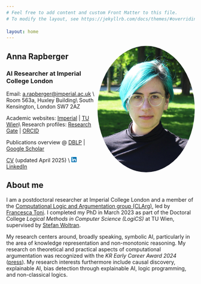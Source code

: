 ```yaml
---
# Feel free to add content and custom Front Matter to this file.
# To modify the layout, see https://jekyllrb.com/docs/themes/#overriding-theme-defaults

layout: home
---
```


<img src="/img/AR.JPG" alt="Anna Rapberger" style="float: right; width:260px; border-radius:50%;">


## Anna Rapberger

### AI Researcher at Imperial College London

Email: [a.rapberger@imperial.ac.uk](mailto:a.rapberger@imperial.ac.uk) \\
Room 563a, Huxley Building\\
South Kensington, London SW7 2AZ

Academic websites: [Imperial](https://profiles.imperial.ac.uk/a.rapberger) \|
[TU Wien](https://www.dbai.tuwien.ac.at/staff/arapberg/)\\
Research profiles:  [Research Gate](https://www.researchgate.net/profile/Anna-Rapberger)  \| [ORCID](https://orcid.org/0000-0003-0355-3535)

Publications overview @ 
[DBLP](https://dblp.org/pid/248/6704.html) \|
[Google Scholar](https://scholar.google.com/citations?user=NyH8p2IAAAAJ&hl=de)

[CV](img/CV.pdf) (updated April 2025) \\
[![Linkedin](img/linkedin.png) LinkedIn](https://uk.linkedin.com/in/anna-rapberger-1284002b6)



## About me


I am a postdoctoral researcher at Imperial College London and a member of the [Computational Logic and Argumentation group (CLArg)](https://clarg.doc.ic.ac.uk/), led by [Francesca Toni](https://www.doc.ic.ac.uk/~ft). 
I completed my PhD in March 2023 as part of the Doctoral College *Logical Methods in Computer Science (LogiCS)* at TU Wien, supervised by [Stefan Woltran](https://www.dbai.tuwien.ac.at/staff/woltran/). 

My research centers around, broadly speaking, symbolic AI, particularly in the area of knowledge representation and non-monotonic reasoning.
My research on theoretical and practical aspects of computational argumentation was recognized with the *KR Early Career Award 2024* ([press](https://informatics.tuwien.ac.at/news/2786)).
My research interests furthermore include causal discovery, explainable AI, bias detection through explainable AI, logic programming, and non-classical logics.